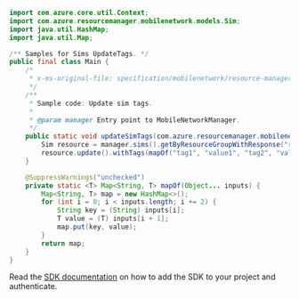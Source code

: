 ```java
import com.azure.core.util.Context;
import com.azure.resourcemanager.mobilenetwork.models.Sim;
import java.util.HashMap;
import java.util.Map;

/** Samples for Sims UpdateTags. */
public final class Main {
    /*
     * x-ms-original-file: specification/mobilenetwork/resource-manager/Microsoft.MobileNetwork/preview/2022-03-01-preview/examples/SimUpdateTags.json
     */
    /**
     * Sample code: Update sim tags.
     *
     * @param manager Entry point to MobileNetworkManager.
     */
    public static void updateSimTags(com.azure.resourcemanager.mobilenetwork.MobileNetworkManager manager) {
        Sim resource = manager.sims().getByResourceGroupWithResponse("rg1", "testSim", Context.NONE).getValue();
        resource.update().withTags(mapOf("tag1", "value1", "tag2", "value2")).apply();
    }

    @SuppressWarnings("unchecked")
    private static <T> Map<String, T> mapOf(Object... inputs) {
        Map<String, T> map = new HashMap<>();
        for (int i = 0; i < inputs.length; i += 2) {
            String key = (String) inputs[i];
            T value = (T) inputs[i + 1];
            map.put(key, value);
        }
        return map;
    }
}
```

Read the [SDK documentation](https://github.com/Azure/azure-sdk-for-java/blob/azure-resourcemanager-mobilenetwork_1.0.0-beta.2/sdk/mobilenetwork/azure-resourcemanager-mobilenetwork/README.md) on how to add the SDK to your project and authenticate.
